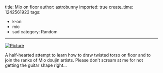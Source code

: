 title: Mio on floor
author: astrobunny
imported: true
create_time: 1242561923
tags:
- k-on
- mio
- sad
category: Random
---
 [![](wp-uploads/2009/05/wpid-miosad-500x375.jpg "Picture")](/images/wp-uploads/2009/05/wpid-miosad.jpg)  
  
A half-hearted attempt to learn how to draw twisted torso on floor and to join the ranks of Mio doujin artists. Please don't scream at me for not getting the guitar shape right...